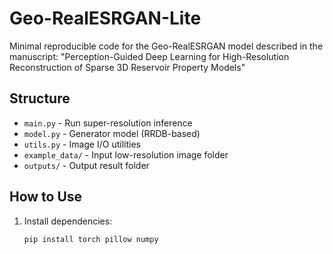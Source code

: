 # Geo-RealESRGAN-Lite

Minimal reproducible code for the Geo-RealESRGAN model described in the manuscript:
"Perception-Guided Deep Learning for High-Resolution Reconstruction of Sparse 3D Reservoir Property Models"

##  Structure

- `main.py` - Run super-resolution inference
- `model.py` - Generator model (RRDB-based)
- `utils.py` - Image I/O utilities
- `example_data/` - Input low-resolution image folder
- `outputs/` - Output result folder

##  How to Use

1. Install dependencies:
   ```bash
   pip install torch pillow numpy

